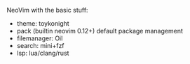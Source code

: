 NeoVim with the basic stuff:

* theme: toykonight
* pack (builtin neovim 0.12+)  default package management
* filemanager: Oil
* search: mini+fzf
* lsp: lua/clang/rust
